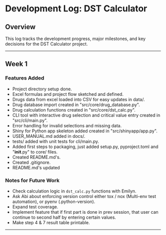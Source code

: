 # Development Log: DST Calculator

## Overview
This log tracks the development progress, major milestones, and key decisions for the DST Calculator project.

---
## Week 1

### Features Added
- Project directory setup done.
- Excel formulas and project flow sketched and defined.
- Drugs data from excel loaded into CSV for easy updates in data/.
- Drug database import created in "src/core/drug_database.py".
- Drug calculation functions created in "src/core/dst_calc.py".
- CLI tool with interactive drug selection and critical value entry created in "src/cli/main.py".
- Error handling for invalid selections and missing data.
- Shiny for Python app skeleton added created in "src/shinyapp/app.py".
- USER_MANUAL.md added in docs/.
- tests/ added with unit tests for cli/main.py.
- Added first steps to packaging, just added setup.py, pyproject.toml and "__init__.py" to core/ files.
- Created README.md's.
- Created .gitignore.
- README.md's updated

### Notes for Future Work
- Check calculation logic in `dst_calc.py` functions with Emilyn.
- Ask Abi about enforcing version control either tox / nox (Multi-env test automation), or pyenv (.python-version).
- Expand test coverage.
- Implement feature that if first part is done in prev session, that user can continue to second half by entering certain values.
- Make step 4 & 7 result table printable.
---

